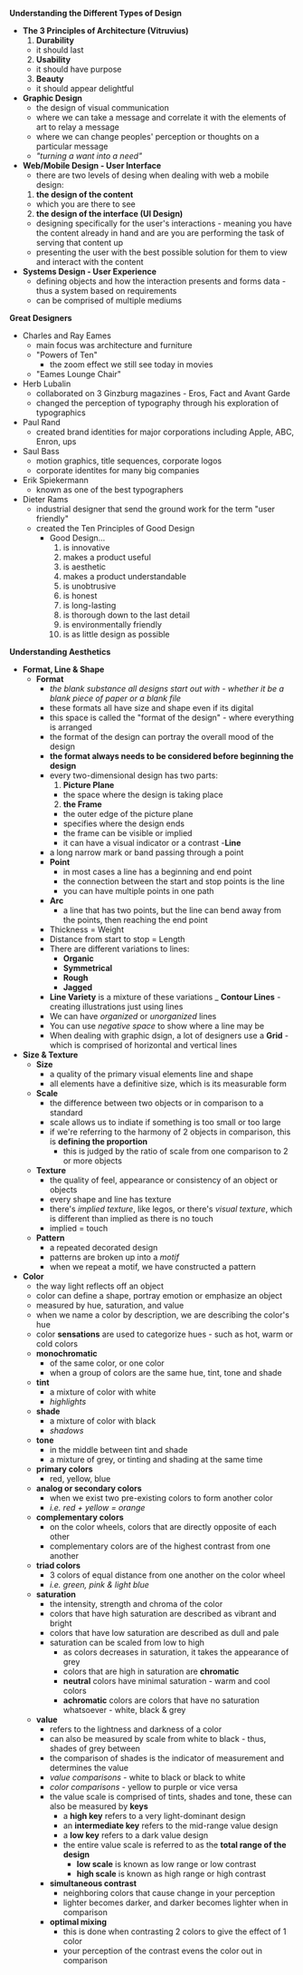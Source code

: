 __Understanding the Different Types of Design__
- __The 3 Principles of Architecture (Vitruvius)__
  1. __Durability__
    - it should last
  2. __Usability__
    - it should have purpose
  3. __Beauty__
    - it should appear delightful
- __Graphic Design__
  - the design of visual communication
  - where we can take a message and correlate it with the elements of art to relay a message
  - where we can change peoples' perception or thoughts on a particular message
  - _"turning a want into a need"_
- __Web/Mobile Design - User Interface__
  - there are two levels of desing when dealing with web a mobile design:
  1. __the design of the content__
    - which you are there to see
  2. __the design of the interface (UI Design)__
    - designing specifically for the user's interactions - meaning you have the content already in hand and are you are performing the task of serving that content up
    - presenting the user with the best possible solution for them to view and interact with the content
- __Systems Design - User Experience__
  - defining objects and how the interaction presents and forms data - thus a system based on requirements
  - can be comprised of multiple mediums

__Great Designers__
  - Charles and Ray Eames
    - main focus was architecture and furniture
    - "Powers of Ten"
      - the zoom effect we still see today in movies
    - "Eames Lounge Chair"
  - Herb Lubalin
    - collaborated on 3 Ginzburg magazines - Eros, Fact and Avant Garde
    - changed the perception of typography through his exploration of typographics
  - Paul Rand
    - created brand identities for major corporations including Apple, ABC, Enron, ups
  - Saul Bass
    - motion graphics, title sequences, corporate logos
    - corporate identites for many big companies
  - Erik Spiekermann
    - known as one of the best typographers
  - Dieter Rams
    - industrial designer that send the ground work for the term "user friendly"
    - created the Ten Principles of Good Design
      - Good Design...
        1. is innovative
        2. makes a product useful
        3. is aesthetic
        4. makes a product understandable
        5. is unobtrusive
        6. is honest
        7. is long-lasting
        8. is thorough down to the last detail
        9. is environmentally friendly
        10. is as little design as possible
        
__Understanding Aesthetics__
- __Format, Line & Shape__
  - __Format__
    - _the blank substance all designs start out with - whether it be a blank piece of paper or a blank file_
    - these formats all have size and shape even if its digital
    - this space is called the "format of the design" - where everything is arranged
    - the format of the design can portray the overall mood of the design
    - __the format always needs to be considered before beginning the design__
    - every two-dimensional design has two parts:
      1. __Picture Plane__
        - the space where the design is taking place
      2. __the Frame__
        - the outer edge of the picture plane
        - specifies where the design ends
        - the frame can be visible or implied
        - it can have a visual indicator or a contrast
  -__Line__
    - a long narrow mark or band passing through a point
    - __Point__
      - in most cases a line has a beginning and end point
      - the connection between the start and stop points is the line
      - you can have multiple points in one path
    - __Arc__
      - a line that has two points, but the line can bend away from the points, then reaching the end point
    - Thickness = Weight
    - Distance from start to stop = Length
    - There are different variations to lines:
      - __Organic__
      - __Symmetrical__
      - __Rough__
      - __Jagged__
    - __Line Variety__ is a mixture of these variations
    _ __Contour Lines__ - creating illustrations just using lines
    - We can have _organized_ or _unorganized_ lines
    - You can use _negative space_ to show where a line may be
    - When dealing with graphic dsign, a lot of designers use a __Grid__ - which is comprised of horizontal and vertical lines
- __Size & Texture__
  - __Size__
    - a quality of the primary visual elements line and shape
    - all elements have a definitive size, which is its measurable form
  - __Scale__
    - the difference between two objects or in comparison to a standard
    - scale allows us to indiate if something is too small or too large
    - if we're referring to the harmony of 2 objects in comparison, this is __defining the proportion__
      - this is judged by the ratio of scale from one comparison to 2 or more objects
  - __Texture__
    - the quality of feel, appearance or consistency of an object or objects
    - every shape and line has texture
    - there's _implied texture_, like legos, or there's _visual texture_, which is different than implied as there is no touch
    - implied = touch
  - __Pattern__
    - a repeated decorated design
    - patterns are broken up into a _motif_
    - when we repeat a motif, we have constructed a pattern
- __Color__
  - the way light reflects off an object
  - color can define a shape, portray emotion or emphasize an object
  - measured by hue, saturation, and value
  - when we name a color by description, we are describing the color's hue
  - color __sensations__ are used to categorize hues - such as hot, warm or cold colors
  - __monochromatic__
    - of the same color, or one color
    - when a group of colors are the same hue, tint, tone and shade
  - __tint__
    - a mixture of color with white
    - _highlights_
  - __shade__
    - a mixture of color with black
    - _shadows_
  - __tone__
    - in the middle between tint and shade
    - a mixture of grey, or tinting and shading at the same time
  - __primary colors__
    - red, yellow, blue
  - __analog or secondary colors__
    - when we exist two pre-existing colors to form another color
    - _i.e. red + yellow = orange_
  - __complementary colors__
    - on the color wheels, colors that are directly opposite of each other
    - complementary colors are of the highest contrast from one another
  - __triad colors__
    - 3 colors of equal distance from one another on the color wheel
    - _i.e. green, pink & light blue_
  - __saturation__
    - the intensity, strength and chroma of the color
    - colors that have high saturation are described as vibrant and bright
    - colors that have low saturation are described as dull and pale
    - saturation can be scaled from low to high
      - as colors decreases in saturation, it takes the appearance of grey
      - colors that are high in saturation are __chromatic__
      - __neutral__ colors have minimal saturation - warm and cool colors
      - __achromatic__ colors are colors that have no saturation whatsoever - white, black & grey
  - __value__
    - refers to the lightness and darkness of a color
    - can also be measured by scale from white to black - thus, shades of grey between
    - the comparison of shades is the indicator of measurement and determines the value
    - _value comparisons_ - white to black or black to white
    - _color comparisons_ - yellow to purple or vice versa
    - the value scale is comprised of tints, shades and tone, these can also be measured by __keys__
      - a __high key__ refers to a very light-dominant design
      - an __intermediate key__ refers to the mid-range value design
      - a __low key__ refers to a dark value design
      - the entire value scale is referred to as the __total range of the design__
        - __low scale__ is known as low range or low contrast
        - __high scale__ is known as high range or high contrast
    - __simultaneous contrast__
      - neighboring colors that cause change in your perception 
      - lighter becomes darker, and darker becomes lighter when in comparison
    - __optimal mixing__
      - this is done when contrasting 2 colors to give the effect of 1 color
      - your perception of the contrast evens the color out in comparison











